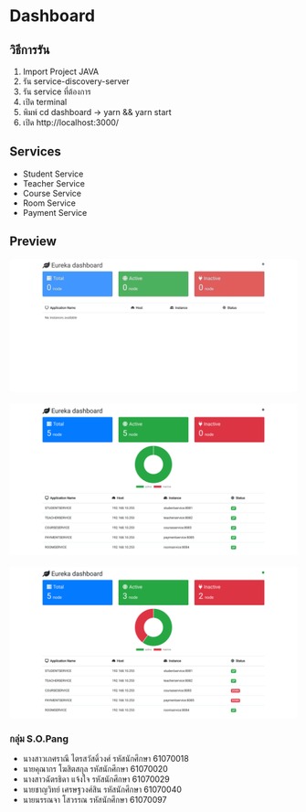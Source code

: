 # Dashboard

## วิธีการรัน

1. Import Project JAVA
2. รัน service-discovery-server
3. รัน service ที่ต้องการ
4. เปิด terminal
5. พิมพ์ cd dashboard -> yarn && yarn start
6. เปิด http://localhost:3000/

## Services

- Student Service
- Teacher Service
- Course Service
- Room Service
- Payment Service

## Preview

<img src="README/dashboard.gif"><br><br>
<img src="README/dashboard1.png"><br><br>
<img src="README/dashboard2.png">

### กลุ่ม S.O.Pang

- นางสาวเกศราณี ไตรสวัสดิ์วงศ์ รหัสนักศึกษา 61070018
- นายคุณากร โฆสิตสกุล รหัสนักศึกษา 61070020
- นางสาวฉัตรธิดา แจ้งใจ รหัสนักศึกษา 61070029
- นายชาญวิทย์ เศรษฐวงศ์สิน รหัสนักศึกษา 61070040
- นายนรรณจา โสวรรณ รหัสนักศึกษา 61070097
